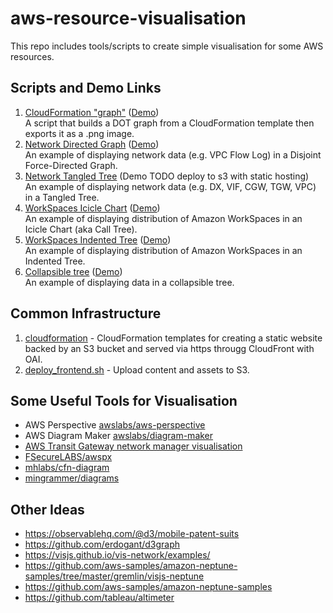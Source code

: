 # aws-resource-visualisation

This repo includes tools/scripts to create simple visualisation for some AWS resources.

## Scripts and Demo Links

1. [CloudFormation "graph"](cloudformation-graph/)
   ([Demo](cloudformation-graph/output/frontend.yaml.png))
   <br>A script that builds a DOT graph from a CloudFormation template then exports it as a .png image.
1. [Network Directed Graph](network/directed-graph/)
   ([Demo](https://kyhau.github.io/aws-resource-visualisation/network/directed-graph/index.html))
   <br>An example of displaying network data (e.g. VPC Flow Log) in a Disjoint Force-Directed Graph.
1. [Network Tangled Tree](network/tangled-tree/)
   (Demo TODO deploy to s3 with static hosting)
   <br>An example of displaying network data (e.g. DX, VIF, CGW, TGW, VPC) in a Tangled Tree.
1. [WorkSpaces Icicle Chart](workspaces/icicle_chart/)
   ([Demo](https://kyhau.github.io/aws-resource-visualisation/workspaces/icicle_chart/index.html))
   <br>An example of displaying distribution of Amazon WorkSpaces in an Icicle Chart (aka Call Tree).
1. [WorkSpaces Indented Tree](workspaces/indented_tree/)
   ([Demo](https://kyhau.github.io/aws-resource-visualisation/workspaces/indented_tree/index.html))
   <br>An example of displaying distribution of Amazon WorkSpaces in an Indented Tree.
1. [Collapsible tree](https://github.com/kyhau/d3-collapsible-tree-demo)
   ([Demo](https://kyhau.github.io/d3-collapsible-tree-demo/collapsible_tree.html))
   <br>An example of displaying data in a collapsible tree.

## Common Infrastructure

1. [cloudformation](cloudformation/) - CloudFormation templates for creating a static website backed by an S3 bucket and served via https througg CloudFront with OAI.
2. [deploy_frontend.sh](deploy_frontend.sh) - Upload content and assets to S3.

## Some Useful Tools for Visualisation

- AWS Perspective [awslabs/aws-perspective](https://github.com/awslabs/aws-perspective)
- AWS Diagram Maker [awslabs/diagram-maker](https://github.com/awslabs/diagram-maker)
- [AWS Transit Gateway network manager visualisation](https://aws.amazon.com/transit-gateway/faqs/)
- [FSecureLABS/awspx](https://github.com/FSecureLABS/awspx)
- [mhlabs/cfn-diagram](https://github.com/mhlabs/cfn-diagram)
- [mingrammer/diagrams](https://github.com/mingrammer/diagrams)

## Other Ideas

- https://observablehq.com/@d3/mobile-patent-suits
- https://github.com/erdogant/d3graph
- https://visjs.github.io/vis-network/examples/
- https://github.com/aws-samples/amazon-neptune-samples/tree/master/gremlin/visjs-neptune
- https://github.com/aws-samples/amazon-neptune-samples
- https://github.com/tableau/altimeter
